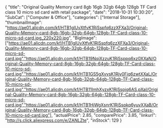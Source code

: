 {
	"title": "Original Quality Memory card 8gb 16gb 32gb 64gb 128gb TF Card class 10 micro sd card with retail package",
	"date": "2018-10-31 10:30:20",
	"SubCat": ["Computer & Office"],
	"categories": ["Internal Storage"],
	"thumbnailImage": "https://ae01.alicdn.com/kf/HTB1gIUvXtfvK1RjSspfq6zzXFXa3/Original-Quality-Memory-card-8gb-16gb-32gb-64gb-128gb-TF-Card-class-10-micro-sd-card.jpg_220x220.jpg",
	"BigImage": ["https://ae01.alicdn.com/kf/HTB1gIUvXtfvK1RjSspfq6zzXFXa3/Original-Quality-Memory-card-8gb-16gb-32gb-64gb-128gb-TF-Card-class-10-micro-sd-card.jpg","https://ae01.alicdn.com/kf/HTB19NqiXzzuK1RjSsppq6xz0XXaN/Original-Quality-Memory-card-8gb-16gb-32gb-64gb-128gb-TF-Card-class-10-micro-sd-card.jpg","https://ae01.alicdn.com/kf/HTB1GS5gXvvsK1Rjy0Fiq6zwtXXaL/Original-Quality-Memory-card-8gb-16gb-32gb-64gb-128gb-TF-Card-class-10-micro-sd-card.jpg","https://ae01.alicdn.com/kf/HTB11ImhXyzxK1RjSspjq6AS.pXaI/Original-Quality-Memory-card-8gb-16gb-32gb-64gb-128gb-TF-Card-class-10-micro-sd-card.jpg","https://ae01.alicdn.com/kf/HTB1HjWgXsnrK1RjSspkq6yuvXXaB/Original-Quality-Memory-card-8gb-16gb-32gb-64gb-128gb-TF-Card-class-10-micro-sd-card.jpg"],
	"actualPrice": 2.85,
	"comparePrice": 3.85,
	"linkurl": "http://s.click.aliexpress.com/e/ZANLZte",
	"inStock": 129
}
